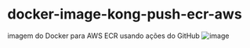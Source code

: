 # docker-image-kong-push-ecr-aws
imagem do Docker para AWS ECR usando ações do GitHub
![image](https://github.com/mrsilvadevops/docker-image-kong-push-ecr-aws/assets/80183407/eaf01d05-5351-4e42-9b5c-e061385c86d9)
